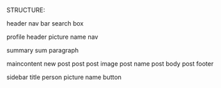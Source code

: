 STRUCTURE:

header
  nav bar
    search box

profile
  header
  picture
  name
  nav

summary
  sum paragraph

maincontent
  new post
  post
    post image
    post name
    post body
    post footer

sidebar
  title
  person
    picture
    name
    button
